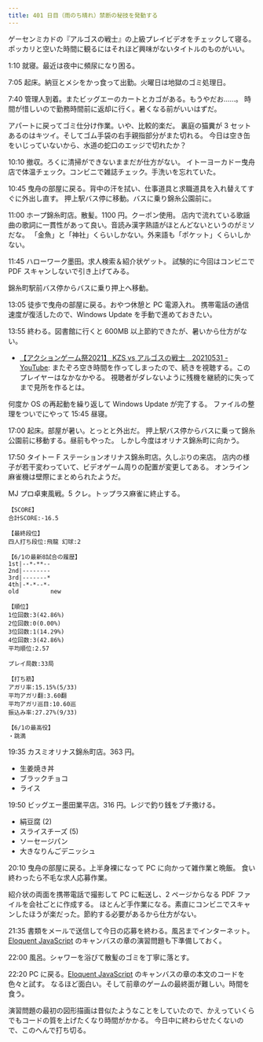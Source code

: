 ```yaml
---
title: 401 日目（雨のち晴れ）禁断の秘技を発動する
---
```


ゲーセンミカドの『アルゴスの戦士』の上級プレイビデオをチェックして寝る。
ポッカリと空いた時間に観るにはそれほど興味がないタイトルのものがいい。

1:10 就寝。最近は夜中に頻尿になり困る。

7:05 起床。納豆とメシをかっ食って出勤。火曜日は地獄のゴミ処理日。

7:40 管理人到着。またビッグエーのカートとカゴがある。もうやだお……。
時間が惜しいので勤務時間前に返却に行く。暑くなる前がいいはずだ。

アパートに戻ってゴミ仕分け作業。いや、比較的楽だ。
裏庭の猫糞が 3 セットあるのはキツイ。そしてゴム手袋の右手親指部分がまた切れる。
今日は空き缶をいじっていないから、水道の蛇口のエッジで切れたか？

10:10 撤収。ろくに清掃ができないままだが仕方がない。
イトーヨーカドー曳舟店で体温チェック。コンビニで雑誌チェック。手洗いを忘れていた。

10:45 曳舟の部屋に戻る。背中の汗を拭い、仕事道具と求職道具を入れ替えてすぐに外出し直す。
押上駅バス停に移動。バスに乗り錦糸公園前に。

11:00 ホープ錦糸町店。散髪。1100 円。クーポン使用。
店内で流れている歌謡曲の歌詞に一貫性があって良い。音読み漢字熟語がほとんどないというのがミソだな。
「金魚」と「神社」くらいしかない。外来語も「ポケット」くらいしかない。

11:45 ハローワーク墨田。求人検索＆紹介状ゲット。
試験的に今回はコンビニで PDF スキャンしないで引き上げてみる。

錦糸町駅前バス停からバスに乗り押上へ移動。

13:05 徒歩で曳舟の部屋に戻る。おやつ休憩と PC 電源入れ。
携帯電話の通信速度が復活したので、Windows Update を手動で進めておきたい。

13:55 終わる。図書館に行くと 600MB 以上節約できたが、暑いから仕方がない。

* [【アクションゲーム祭2021】 KZS vs アルゴスの戦士　20210531 - YouTube](https://www.youtube.com/watch?v=cMax_kHs1zQ):
  またぞろ空き時間を作ってしまったので、続きを視聴する。このプレイヤーはなかなかやる。
  視聴者がダレないように残機を継続的に失ってまで見所を作るとは。

何度か OS の再起動を繰り返して Windows Update が完了する。
ファイルの整理をついでにやって 15:45 昼寝。

17:00 起床。部屋が暑い。とっとと外出だ。
押上駅バス停からバスに乗って錦糸公園前に移動する。昼前もやった。
しかし今度はオリナス錦糸町に向かう。

17:50 タイトー F ステーションオリナス錦糸町店。久しぶりの来店。
店内の様子が若干変わっていて、ビデオゲーム周りの配置が変更してある。
オンライン麻雀機は壁際にまとめられたようだ。

MJ プロ卓東風戦。5 クレ。トップラス麻雀に終止する。

```text
【SCORE】
合計SCORE:-16.5

【最終段位】
四人打ち段位:飛龍 幻球:2

【6/1の最新8試合の履歴】
1st|--*-**--
2nd|--------
3rd|-------*
4th|-*-*--*-
old         new

【順位】
1位回数:3(42.86%)
2位回数:0(0.00%)
3位回数:1(14.29%)
4位回数:3(42.86%)
平均順位:2.57

プレイ局数:33局

【打ち筋】
アガリ率:15.15%(5/33)
平均アガリ翻:3.60翻
平均アガリ巡目:10.60巡
振込み率:27.27%(9/33)

【6/1の最高役】
・跳満
```

19:35 カスミオリナス錦糸町店。363 円。

* 生姜焼き丼
* ブラックチョコ
* ライス

19:50 ビッグエー墨田業平店。316 円。レジで釣り銭をブチ撒ける。

* 絹豆腐 (2)
* スライスチーズ (5)
* ソーセージパン
* 大きなりんごデニッシュ

20:10 曳舟の部屋に戻る。上半身裸になって PC に向かって雑作業と晩飯。
食い終わったら不毛な求人応募作業。

紹介状の両面を携帯電話で撮影して PC に転送し、2 ページからなる PDF ファイルを会社ごとに作成する。
ほとんど手作業になる。素直にコンビニでスキャンしたほうが楽だった。節約する必要があるから仕方がない。

21:35 書類をメールで送信して今日の応募を終わる。風呂までインターネット。
[Eloquent JavaScript][Haverbeke18] のキャンバスの章の演習問題も下準備しておく。

22:00 風呂。シャワーを浴びて散髪のゴミを丁寧に落とす。

22:20 PC に戻る。[Eloquent JavaScript][Haverbeke18] のキャンバスの章の本文のコードを色々と試す。
なるほど面白い。そして前章のゲームの最終面が難しい。時間を食う。

演習問題の最初の図形描画は昔似たようなことをしていたので、かえっていくらでもコードの質を上げたくなり時間がかかる。
今日中に終わらせたくないので、このへんで打ち切る。

[Haverbeke18]: https://eloquentjavascript.net/
